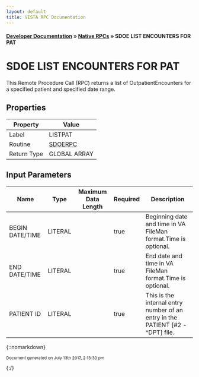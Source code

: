 ```yaml
---
layout: default
title: VISTA RPC Documentation
---
```


#### [Developer Documentation](../index) &#187; [Native RPCs](TableOfContents) &#187; SDOE LIST ENCOUNTERS FOR PAT<br/>
# SDOE LIST ENCOUNTERS FOR PAT

This Remote Procedure Call (RPC) returns a list of OutpatientEncounters for a specified patient and specified date range.

## Properties

Property | Value
--- | ---
Label | LISTPAT
Routine | [SDOERPC](http://code.osehra.org/dox/Routine_SDOERPC_source.html)
Return Type | GLOBAL ARRAY


## Input Parameters

Name | Type | Maximum Data Length | Required | Description
--- | --- | --- | --- | ---
BEGIN DATE/TIME | LITERAL |  | true | Beginning date and time in VA FileMan format.Time is optional.
END DATE/TIME | LITERAL |  | true | End date and time in VA FileMan format.Time is optional.
PATIENT ID | LITERAL |  | true | This is the internal entry number of an entry in the PATIENT [#2 - ^DPT] file.



{::nomarkdown} <br/><p style="font-size: 11px">Document generated on July 13th 2017, 2:13:30 pm</p>{:/}